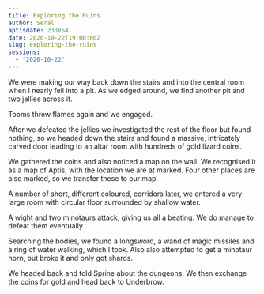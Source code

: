 ```yaml
---
title: Exploring the Ruins
author: Seral
aptisdate: 233854
date: 2020-10-22T19:00:00Z
slug: exploring-the-ruins
sessions:
  - "2020-10-22"
---
```


We were making our way back down the stairs and into the central room when I nearly fell into a pit. As we edged around, we find another pit and two jellies across it.<!--more-->

Tooms threw flames again and we engaged.

After we defeated the jellies we investigated the rest of the floor but found nothing, so we headed down the stairs and found a massive, intricately carved door leading to an altar room with hundreds of gold lizard coins.

We gathered the coins and also noticed a map on the wall. We recognised it as a map of Aptis, with the location we are at marked. Four other places are also marked, so we transfer these to our map.

A number of short, different coloured, corridors later, we entered a very large room with circular floor surrounded by shallow water.

A wight and two minotaurs attack, giving us all a beating. We do manage to defeat them eventually.

Searching the bodies, we found a longsword, a wand of magic missiles and a ring of water walking, which I took. Also also attempted to get a minotaur horn, but broke it and only got shards.

We headed back and told Sprine about the dungeons. We then exchange the coins for gold and head back to Underbrow.
